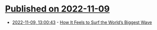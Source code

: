 # [Published on 2022-11-09](index.md)

* [2022-11-09, 13:00:43](https://news.ycombinator.com/item?id=33530941) - [How It Feels to Surf the World’s Biggest Wave](https://nautil.us/how-it-feels-to-surf-the-worlds-biggest-wave-245476/)
